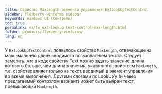 ```yaml
---
title: Свойство MaxLength элемента управления ExtLookUpTextControl
sidebar: flexberry-winforms_sidebar
keywords: Windows UI (Контролы)
toc: true
permalink: en/fw_ext-lookup-text-control-max-length.html
folder: products/flexberry-winforms/
lang: en
---
```


У `ExtLookUpTextControl` появилось свойство `MaxLength`, отвечающее на максимальную длину вводимого пользователем текста. 
Следует заметить, что в коде свойству Text можно задать значение, длина которого больше, чем длина значения, указанного свойством `MaxLength`, т.е. свойство влияет только на текст, вводимый в элемент управления во время выполнения. Другими словами по LookUp’у (и через предлагаемый контролом вариант) может быть выбран текст, превышающий `MaxLength`.

